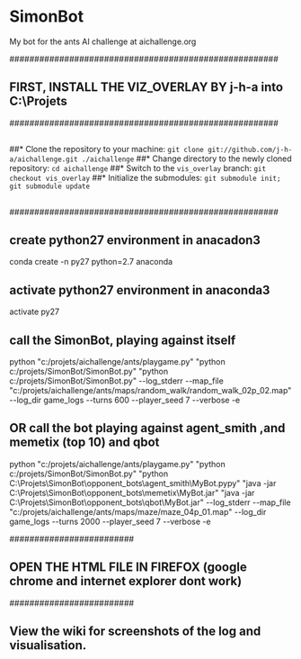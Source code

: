 # SimonBot
My bot for the ants AI challenge at aichallenge.org

######################################################
## FIRST, INSTALL THE VIZ_OVERLAY BY j-h-a into C:\Projets
######################################################
##
##* Clone the repository to your machine: `git clone git://github.com/j-h-a/aichallenge.git ./aichallenge`
##* Change directory to the newly cloned repository: `cd aichallenge`
##* Switch to the `vis_overlay` branch: `git checkout vis_overlay`
##* Initialize the submodules: `git submodule init; git submodule update`
##
######################################################


## create python27 environment in anacadon3
conda create -n py27 python=2.7 anaconda

## activate python27 environment in anaconda3
activate py27

## call the SimonBot, playing against itself
python "c:/projets/aichallenge/ants/playgame.py" "python c:/projets/SimonBot/SimonBot.py" "python c:/projets/SimonBot/SimonBot.py" --log_stderr --map_file  "c:/projets/aichallenge/ants/maps/random_walk/random_walk_02p_02.map" --log_dir game_logs --turns 600  --player_seed 7 --verbose -e

## OR call the bot playing against agent_smith ,and memetix (top 10) and qbot
python "c:/projets/aichallenge/ants/playgame.py" "python c:/projets/SimonBot/SimonBot.py" "python C:\Projets\SimonBot\opponent_bots\agent_smith\MyBot.pypy" "java -jar C:\Projets\SimonBot\opponent_bots\memetix\MyBot.jar" "java -jar C:\Projets\SimonBot\opponent_bots\qbot\MyBot.jar"  --log_stderr --map_file  "c:/projets/aichallenge/ants/maps/maze/maze_04p_01.map" --log_dir game_logs --turns 2000  --player_seed 7 --verbose -e

#########################
## OPEN THE HTML FILE IN FIREFOX (google chrome and internet explorer dont work)
#########################

## View the wiki for screenshots of the log and visualisation.

